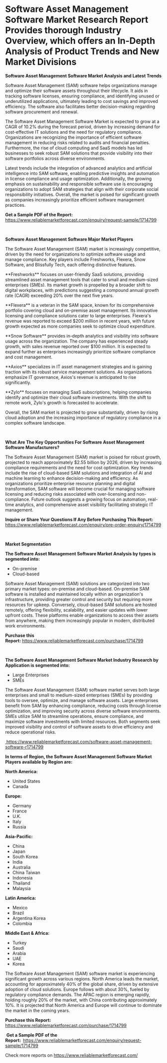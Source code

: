 <p><h1>Software Asset Management Software Market Research Report Provides thorough Industry Overview, which offers an In-Depth Analysis of Product Trends and New Market Divisions</h1></p><p><strong>Software Asset Management Software Market Analysis and Latest Trends</strong></p>
<p><p>Software Asset Management (SAM) software helps organizations manage and optimize their software assets throughout their lifecycle. It aids in tracking software licenses, ensuring compliance, and identifying unused or underutilized applications, ultimately leading to cost savings and improved efficiency. The software also facilitates better decision-making regarding software procurement and renewal.</p><p>The Software Asset Management Software Market is expected to grow at a CAGR of 10.2% during the forecast period, driven by increasing demand for cost-effective IT solutions and the need for regulatory compliance. Organizations are recognizing the importance of efficient software management in reducing risks related to audits and financial penalties. Furthermore, the rise of cloud computing and SaaS models has led businesses to seek robust SAM solutions that provide visibility into their software portfolios across diverse environments.</p><p>Latest trends include the integration of advanced analytics and artificial intelligence into SAM software, enabling predictive insights and automation in license compliance and usage optimization. Additionally, the growing emphasis on sustainability and responsible software use is encouraging organizations to adopt SAM strategies that align with their corporate social responsibility initiatives. Overall, the market is poised for significant growth as companies increasingly prioritize efficient software management practices.</p></p>
<p><strong>Get a Sample PDF of the Report:&nbsp;</strong> <a href="https://www.reliablemarketforecast.com/enquiry/request-sample/1714799?utm_campaign=1929&utm_medium=2&utm_source=Github&utm_content=ia&utm_term=11012025&utm_id=software-asset-management-software">https://www.reliablemarketforecast.com/enquiry/request-sample/1714799</a></p>
<p>&nbsp;</p>
<p><strong>Software Asset Management Software Major Market Players</strong></p>
<p><p>The Software Asset Management (SAM) market is increasingly competitive, driven by the need for organizations to optimize software usage and manage compliance. Key players include Freshworks, Flexera, Snow Software, and Blissfully Tech, each offering distinctive features.</p><p>**Freshworks** focuses on user-friendly SaaS solutions, providing streamlined asset management tools that cater to small and medium-sized enterprises (SMEs). Its market growth is propelled by a broader shift to digital workplaces, with predictions suggesting a compound annual growth rate (CAGR) exceeding 20% over the next five years.</p><p>**Flexera** is a veteran in the SAM space, known for its comprehensive portfolio covering cloud and on-premise asset management. Its innovative licensing and compliance solutions cater to large enterprises. Flexera's revenue was reported to exceed $200 million in recent years, with future growth expected as more companies seek to optimize cloud expenditure.</p><p>**Snow Software** provides in-depth analytics and visibility into software usage across the organization. The company has experienced steady growth, with sales revenue reported over $100 million. It is expected to expand further as enterprises increasingly prioritize software compliance and cost management.</p><p>**Axios** specializes in IT asset management strategies and is gaining traction with its robust service management solutions. As organizations emphasize IT governance, Axios's revenue is anticipated to rise significantly.</p><p>**Zylo** focuses on managing SaaS subscriptions, helping companies identify and optimize their cloud software investments. With the shift to remote work, Zylo's growth is forecasted to accelerate.</p><p>Overall, the SAM market is projected to grow substantially, driven by rising cloud adoption and the increasing importance of regulatory compliance in a complex software landscape.</p></p>
<p>&nbsp;</p>
<p><strong>What Are The Key Opportunities For Software Asset Management Software Manufacturers?</strong></p>
<p><p>The Software Asset Management (SAM) market is poised for robust growth, projected to reach approximately $2.55 billion by 2026, driven by increasing compliance requirements and the need for cost optimization. Key trends include the rise of cloud-based SAM solutions and integration of AI and machine learning to enhance decision-making and efficiency. As organizations prioritize enterprise resource planning and digital transformation, SAM software will become crucial for managing software licensing and reducing risks associated with over-licensing and non-compliance. Future outlook suggests a growing focus on automation, real-time analytics, and comprehensive asset visibility facilitating strategic IT management.</p></p>
<p><strong>Inquire or Share Your Questions If Any Before Purchasing This Report:</strong> <a href="https://www.reliablemarketforecast.com/enquiry/pre-order-enquiry/1714799?utm_campaign=1929&utm_medium=2&utm_source=Github&utm_content=ia&utm_term=11012025&utm_id=software-asset-management-software">https://www.reliablemarketforecast.com/enquiry/pre-order-enquiry/1714799</a></p>
<p>&nbsp;</p>
<p><strong>Market Segmentation</strong></p>
<p><strong>The Software Asset Management Software Market Analysis by types is segmented into:</strong></p>
<p><ul><li>On-premise</li><li>Cloud-based</li></ul></p>
<p><p>Software Asset Management (SAM) solutions are categorized into two primary market types: on-premise and cloud-based. On-premise SAM software is installed and maintained locally within an organization's infrastructure, providing greater control and security but requiring more resources for upkeep. Conversely, cloud-based SAM solutions are hosted remotely, offering flexibility, scalability, and easier updates with lower upfront costs. These platforms enable organizations to access their assets from anywhere, making them increasingly popular in modern, distributed work environments.</p></p>
<p><strong>Purchase this Report:&nbsp;</strong><a href="https://www.reliablemarketforecast.com/purchase/1714799?utm_campaign=1929&utm_medium=2&utm_source=Github&utm_content=ia&utm_term=11012025&utm_id=software-asset-management-software">https://www.reliablemarketforecast.com/purchase/1714799</a></p>
<p>&nbsp;</p>
<p><strong>The Software Asset Management Software Market Industry Research by Application is segmented into:</strong></p>
<p><ul><li>Large Enterprises</li><li>SMEs</li></ul></p>
<p><p>The Software Asset Management (SAM) software market serves both large enterprises and small to medium-sized enterprises (SMEs) by providing tools to oversee, optimize, and manage software assets. Large enterprises benefit from SAM by enhancing compliance, reducing costs through license optimization, and improving security across diverse software environments. SMEs utilize SAM to streamline operations, ensure compliance, and maximize software investments with limited resources. Both segments seek improved visibility and control of software assets to drive efficiency and reduce operational risks.</p></p>
<p><a href="https://www.reliablemarketforecast.com/software-asset-management-software-r1714799?utm_campaign=1929&utm_medium=2&utm_source=Github&utm_content=ia&utm_term=11012025&utm_id=software-asset-management-software">&nbsp;https://www.reliablemarketforecast.com/software-asset-management-software-r1714799</a></p>
<p><strong>In terms of Region, the Software Asset Management Software Market Players available by Region are:</strong></p>
<p>
    <p> <strong> North America: </strong>
        <ul>
            <li>United States</li>
            <li>Canada</li>
        </ul>
        </p> 
    <p> <strong> Europe: </strong>
        <ul>
            <li>Germany</li>
            <li>France</li>
            <li>U.K.</li>
            <li>Italy</li>
            <li>Russia</li>
        </ul>
        </p> 
    <p> <strong> Asia-Pacific: </strong>
        <ul>
            <li>China</li>
            <li>Japan</li>
            <li>South Korea</li>
            <li>India</li>
            <li>Australia</li>
            <li>China Taiwan</li>
            <li>Indonesia</li>
            <li>Thailand</li>
            <li>Malaysia</li>
        </ul>
        </p> 
    <p> <strong> Latin America: </strong>
        <ul>
            <li>Mexico</li>
            <li>Brazil</li>
            <li>Argentina Korea</li>
            <li>Colombia</li>
        </ul>
        </p> 
    <p> <strong> Middle East & Africa: </strong>
        <ul>
            <li>Turkey</li>
            <li>Saudi</li>
            <li>Arabia</li>
            <li>UAE</li>
            <li>Korea</li>
        </ul>
    </p>
    </p>
<p><p>The Software Asset Management (SAM) software market is experiencing significant growth across various regions. North America leads the market, accounting for approximately 40% of the global share, driven by extensive adoption of cloud solutions. Europe follows with about 30%, fueled by regulatory compliance demands. The APAC region is emerging rapidly, holding roughly 20% of the market, with China contributing approximately 10%. It is projected that North America and Europe will continue to dominate the market in the coming years.</p></p>
<p><strong>Purchase this Report: </strong><a href="https://www.reliablemarketforecast.com/purchase/1714799?utm_campaign=1929&utm_medium=2&utm_source=Github&utm_content=ia&utm_term=11012025&utm_id=software-asset-management-software">https://www.reliablemarketforecast.com/purchase/1714799</a></p>
<p>&nbsp;<strong>Get a Sample PDF of the Report:&nbsp;&nbsp;</strong><a href="https://www.reliablemarketforecast.com/enquiry/request-sample/1714799?utm_campaign=1929&utm_medium=2&utm_source=Github&utm_content=ia&utm_term=11012025&utm_id=software-asset-management-software">https://www.reliablemarketforecast.com/enquiry/request-sample/1714799</a></p>
<p><strong></strong></p>
<p>Check more reports on <a href="https://www.reliablemarketforecast.com/?utm_campaign=1929&utm_medium=2&utm_source=Github&utm_content=ia&utm_term=11012025&utm_id=software-asset-management-software">https://www.reliablemarketforecast.com/</a></p>